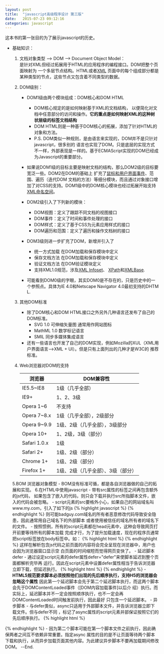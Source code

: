 ```yaml
---
layout: post
title:  "javascript高级程序设计 第三版"
date:   2015-07-23 09:12:16
categories: javascript
---
```


这本书的第一张目的为了展示javascript的历史。

- 基础知识：

	1. 文档对象类型 --> DOM --> Document Object Model：<br>
是针对XML但经过拓展用于HTML的应用程序的编程接口。DOM把整个页面映射为
一个多层节点结构。HTML或者[XML](http://www.w3school.com.cn/xml/index.asp)
页面中的每个组成部分都是某种类型的节点，这些节点又包含着不同类型的数据。
	2. DOM级别：

		- DOM1级由两个模块组成：DOM核心和DOM HTML

			- DOM核心规定的是如何映射基于XML的文档结构，
以便简化对文档中任意部分的访问和操作。**它的重点是如何映射XML的这种树状层级的标签文档结构**
			- DOM HTML则是一种基于DOM核心的拓展，添加了针对HTML的对象和方法。
			- P.S. DOM类似一种规则，是由语言来实现的，DOM并不是只针对javascript，很多别的
语言也实现了DOM。只是底层的实现方式不一样，外部表现是一样的。基于ECMAScript实现的DOM已经成为Javascript的重要部分。

		- 如果说DOM1级的目标主要是映射文档的结构，那么DOM2级的目标要宽泛一些。DOM2在DOM的基础上
扩充了[鼠标和用户界面事件](http://www.w3school.com.cn/jsref/met_button_click.asp)、范围、遍历（迭代DOM
文档的方法）等细分模块，而且通过对象接口增加了对CSS的支持。DOM1级中的DOM核心模块也经过拓展开始支持
[XML命名空间](http://www.w3school.com.cn/xml/xml_namespaces.asp)。
		- DOM2级引入了下列新的模块：
			- DOM视图：定义了跟踪不同文档的视图接口
			- DOM事件：定义了时间和事件处理的接口
			- DOM样式：定义了基于CSS为元素应用样式的接口
			- DOM遍历和范围：定义了遍历和操作文档树的接口
		- DOM3级则进一步扩充了DOM，新增并引入了
			- 统一方式加载   在DOM加载和保存模块中定义
			- 保存文档方法	 在DOM加载和保存模块中定义
			- 验证文档方法   在DOM验证模块定义
			- 支持XML1.0规范，涉及[XML Infoset](http://www.w3china.org/translation/infoset_20011024_cn.htm)、
[XPath](http://www.w3school.com.cn/xpath/)和[XMLBase](http://www.w3china.org/translation/xmlbase20010627_cn.htm).
		- 可能看到DOM0级的字眼，其实DOM0是不存在的，只是历史中的一个参照点。具体为IE 4.0和Netscape Navigator 4.0最初支持的DHTM
L.
	3. 其他DOM标准
		- 除了DOM核心和DOM HTML接口之外另外几种语言还发布了自己的DOM标准。
			- SVG 1.0  可伸缩矢量图 通常用作网站图标
			- MathML 1.0	数学标记语言
			- SMIL	同步多媒体集成语言
		- 还有一些语言也开发了自己的DOM实现，例如Mozilla的XUL（XML用户界面语言-->XML + UI）。但是只有上面列出的几种才是W3C的
推荐标准。
	4. Web浏览器对DOM的支持
		
		| 浏览器 | DOM兼容性 |
		| ------ | ----- |
		| IE5.5~IE8 | 1级（几乎全部）|
		| IE9+ | 1、2、3级 |
		| Opera 1~6 | 不支持 |
		| Opera 7~8.x | 1级（几乎全部），2级部分 |
		| Opera 9~9.9 | 1级、2级（几乎全部），3级部分 |
		| Opera 10+ | 1、2级，3级（部分） |
		| Safari 1.0.x | 1级 |
		| Safari 2+ | 1级、2级（部分） |
		| Chrome 1+ | 1级、2级（部分） |
		| Firefox 1+ | 1级、2级（几乎全部）、3级（部分） | 

	5.BOM 浏览器对象模型
		- BOM没有标准可循，都是各自浏览器做的自己的拓展和实现。
	6.在HTML中使用javascript
		- 带有src属性的<script>元素不应该在其<script>和</script>标签之间再包含额外的js代码，
如果包含了嵌入的代码，则只会下载并执行src所指脚本文件，嵌入的代码会被忽略。
		- script元素的src要格外小心，如果自己的网站域名叫www.my.com，引入了如下的js
		{% highlight javascript %}
			<script src="badguy.com/badjs.js"></script>
		{% endhighlight %}
		则可能badguy.com域名的所有者恶意修改代码导致安全隐患，因此通常用自己域名下的外部脚本
或者使用被信任的域名所有者的域名下的文件。
		- 按照惯例，所有的script元素都在head元素中，这种会导致网页打开前要等待所有的脚本加载
完成才行，为了提升加载速度，现在的程序员通常把script标签放在body标签中。如：
		{% highlight html %}
		<html>
			<head>
				<title>Example</title>
			</head>
			<body>
				<script src="example1.js"></script>
				<script src="example2.js"></script>
			</body>
		</html>
		{% endhighlight %}
		这样在解析包含js代码之前页面的内容将会完全呈现在浏览器中，用户也会因为浏览器窗口显示空
白页面的时间缩短而觉得网页变快了。
		- 延迟脚本defer
			- 通过设定script元素的defer属性defer="defer"来使脚本延迟到整个页面都解析完毕再
运行。因此在script元素中设置defer属性相当于告诉浏览器立即下载，但延迟执行。
		{% highlight html %}
		<html>
			<head>
				<script defer="defer" src="example.js"></script>
			</head>
		</html>
		{% endhighlight %}
			- **HTML5规范要求脚本必须按照他们出现的先后顺序执行，支持H5的浏览器会忽略这个属性**
因此第一个延迟脚本会先于第二个延迟脚本执行，而这两个脚本会先于DOMContentLoaded事件（[DOM内容加载事件]以后介
绍）执行。而实际上，延迟脚本并不一定会按照顺序执行，也不一定会再DOMContentLoaded时间触发前执行，因此最好
只包含一个延迟脚本。
		- 异步脚本
			- 与defer类似，async只适用于外部脚本文件，并告诉浏览器立即下载文件。但与defer不同
，标记了async属性的script元素并部保证按照它们的先后顺序执行。
{% highlight html %}
<html>
<head>
	<script async="async" src="js1.js"></script>
	<script async="async" src="js2.js"></script>
</head>
<body></body>
</html>
{% endhighlight %}
		- 因为第二个脚本可能在第一个脚本文件之前执行，因此确保两者之间互不依赖非常重要。指定async
属性的目的是不让页面等待两个脚本下载和执行，从而异步加载页面其他内容。为此建议异步脚本不要再加载期间修改DOM。
--End.
